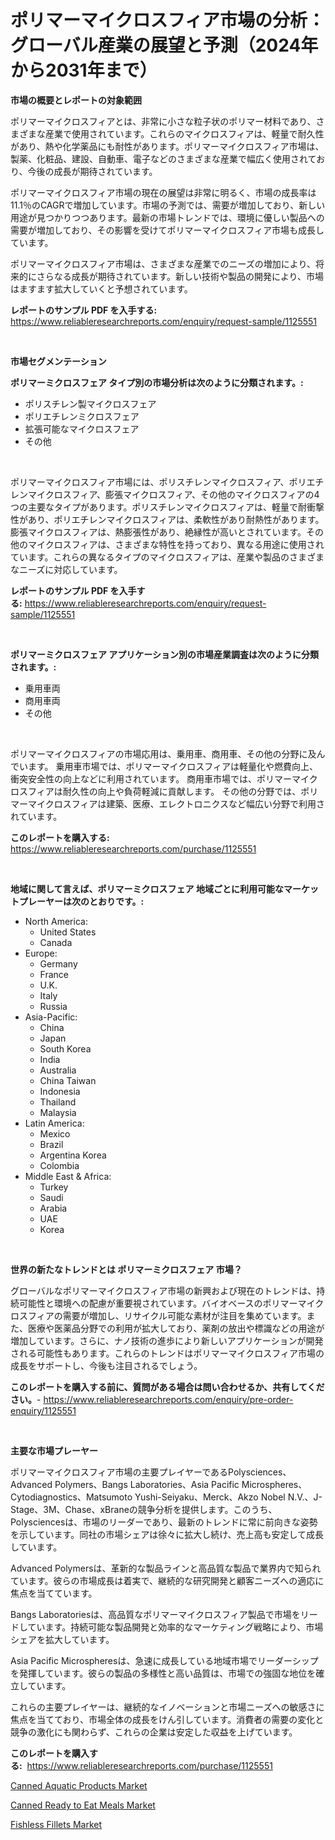 <p><h1>ポリマーマイクロスフィア市場の分析：グローバル産業の展望と予測（2024年から2031年まで）</h1></p><p><strong>市場の概要とレポートの対象範囲</strong></p>
<p><p>ポリマーマイクロスフィアとは、非常に小さな粒子状のポリマー材料であり、さまざまな産業で使用されています。これらのマイクロスフィアは、軽量で耐久性があり、熱や化学薬品にも耐性があります。ポリマーマイクロスフィア市場は、製薬、化粧品、建設、自動車、電子などのさまざまな産業で幅広く使用されており、今後の成長が期待されています。</p><p>ポリマーマイクロスフィア市場の現在の展望は非常に明るく、市場の成長率は11.1％のCAGRで増加しています。市場の予測では、需要が増加しており、新しい用途が見つかりつつあります。最新の市場トレンドでは、環境に優しい製品への需要が増加しており、その影響を受けてポリマーマイクロスフィア市場も成長しています。</p><p>ポリマーマイクロスフィア市場は、さまざまな産業でのニーズの増加により、将来的にさらなる成長が期待されています。新しい技術や製品の開発により、市場はますます拡大していくと予想されています。</p></p>
<p><strong>レポートのサンプル PDF を入手する:</strong> <a href="https://www.reliableresearchreports.com/enquiry/request-sample/1125551">https://www.reliableresearchreports.com/enquiry/request-sample/1125551</a></p>
<p>&nbsp;</p>
<p><strong>市場セグメンテーション</strong></p>
<p><strong>ポリマーミクロスフェア タイプ別の市場分析は次のように分類されます。:</strong></p>
<p><ul><li>ポリスチレン製マイクロスフェア</li><li>ポリエチレンミクロスフェア</li><li>拡張可能なマイクロスフェア</li><li>その他</li></ul></p>
<p>&nbsp;</p>
<p><p>ポリマーマイクロスフィア市場には、ポリスチレンマイクロスフィア、ポリエチレンマイクロスフィア、膨張マイクロスフィア、その他のマイクロスフィアの4つの主要なタイプがあります。ポリスチレンマイクロスフィアは、軽量で耐衝撃性があり、ポリエチレンマイクロスフィアは、柔軟性があり耐熱性があります。膨張マイクロスフィアは、熱膨張性があり、絶縁性が高いとされています。その他のマイクロスフィアは、さまざまな特性を持っており、異なる用途に使用されています。これらの異なるタイプのマイクロスフィアは、産業や製品のさまざまなニーズに対応しています。</p></p>
<p><strong>レポートのサンプル PDF を入手する:</strong>&nbsp;<a href="https://www.reliableresearchreports.com/enquiry/request-sample/1125551">https://www.reliableresearchreports.com/enquiry/request-sample/1125551</a></p>
<p>&nbsp;</p>
<p><strong> ポリマーミクロスフェア アプリケーション別の市場産業調査は次のように分類されます。:</strong></p>
<p><ul><li>乗用車両</li><li>商用車両</li><li>その他</li></ul></p>
<p>&nbsp;</p>
<p><p>ポリマーマイクロスフィアの市場応用は、乗用車、商用車、その他の分野に及んでいます。 乗用車市場では、ポリマーマイクロスフィアは軽量化や燃費向上、衝突安全性の向上などに利用されています。 商用車市場では、ポリマーマイクロスフィアは耐久性の向上や負荷軽減に貢献します。 その他の分野では、ポリマーマイクロスフィアは建築、医療、エレクトロニクスなど幅広い分野で利用されています。</p></p>
<p><strong>このレポートを購入する:</strong>&nbsp; <a href="https://www.reliableresearchreports.com/purchase/1125551">https://www.reliableresearchreports.com/purchase/1125551</a></p>
<p>&nbsp;</p>
<p><strong>地域に関して言えば、ポリマーミクロスフェア 地域ごとに利用可能なマーケットプレーヤーは次のとおりです。:</strong></p>
<p><ul>
    <li>
        North America:
        <ul>
            <li>United States</li>
            <li>Canada</li>
        </ul>
    </li>
    <li>
        Europe:
        <ul>
            <li>Germany</li>
            <li>France</li>
            <li>U.K.</li>
            <li>Italy</li>
            <li>Russia</li>
        </ul>
    </li>
    <li>
        Asia-Pacific:
        <ul>
            <li>China</li>
            <li>Japan</li>
            <li>South Korea</li>
            <li>India</li>
            <li>Australia</li>
            <li>China Taiwan</li>
            <li>Indonesia</li>
            <li>Thailand</li>
            <li>Malaysia</li>
        </ul>
    </li>
    <li>
        Latin America:
        <ul>
            <li>Mexico</li>
            <li>Brazil</li>
            <li>Argentina Korea</li>
            <li>Colombia</li>
        </ul>
    </li>
    <li>
        Middle East & Africa:
        <ul>
            <li>Turkey</li>
            <li>Saudi</li>
            <li>Arabia</li>
            <li>UAE</li>
            <li>Korea</li>
        </ul>
    </li>
    </ul></p>
<p>&nbsp;</p>
<p><strong>世界の新たなトレンドとは ポリマーミクロスフェア 市場？</strong></p>
<p><p>グローバルなポリマーマイクロスフィア市場の新興および現在のトレンドは、持続可能性と環境への配慮が重要視されています。バイオベースのポリマーマイクロスフィアの需要が増加し、リサイクル可能な素材が注目を集めています。また、医療や医薬品分野での利用が拡大しており、薬剤の放出や標識などの用途が増加しています。さらに、ナノ技術の進歩により新しいアプリケーションが開発される可能性もあります。これらのトレンドはポリマーマイクロスフィア市場の成長をサポートし、今後も注目されるでしょう。</p></p>
<p><strong>このレポートを購入する前に、質問がある場合は問い合わせるか、共有してください。</strong>- <a href="https://www.reliableresearchreports.com/enquiry/pre-order-enquiry/1125551">https://www.reliableresearchreports.com/enquiry/pre-order-enquiry/1125551</a></p>
<p>&nbsp;</p>
<p><strong>主要な市場プレーヤー</strong></p>
<p><p>ポリマーマイクロスフィア市場の主要プレイヤーであるPolysciences、Advanced Polymers、Bangs Laboratories、Asia Pacific Microspheres、Cytodiagnostics、Matsumoto Yushi-Seiyaku、Merck、Akzo Nobel N.V.、J-Stage、3M、Chase、xBraneの競争分析を提供します。このうち、Polysciencesは、市場のリーダーであり、最新のトレンドに常に前向きな姿勢を示しています。同社の市場シェアは徐々に拡大し続け、売上高も安定して成長しています。</p><p>Advanced Polymersは、革新的な製品ラインと高品質な製品で業界内で知られています。彼らの市場成長は着実で、継続的な研究開発と顧客ニーズへの適応に焦点を当てています。</p><p>Bangs Laboratoriesは、高品質なポリマーマイクロスフィア製品で市場をリードしています。持続可能な製品開発と効率的なマーケティング戦略により、市場シェアを拡大しています。</p><p>Asia Pacific Microspheresは、急速に成長している地域市場でリーダーシップを発揮しています。彼らの製品の多様性と高い品質は、市場での強固な地位を確立しています。</p><p>これらの主要プレイヤーは、継続的なイノベーションと市場ニーズへの敏感さに焦点を当てており、市場全体の成長をけん引しています。消費者の需要の変化と競争の激化にも関わらず、これらの企業は安定した収益を上げています。</p></p>
<p><strong>このレポートを購入する:</strong>&nbsp;&nbsp;<a href="https://www.reliableresearchreports.com/purchase/1125551">https://www.reliableresearchreports.com/purchase/1125551</a></p>
<p><p><a href="https://view.publitas.com/reportprime-1/canned-aquatic-products-market-research-report-forecasted-for-period-from-2023-2030-by-market-type-market-application-and-region/">Canned Aquatic Products Market</a></p><p><a href="https://view.publitas.com/reportprime-1/global-canned-ready-to-eat-meals-market-by-types-applications-and-major-players-with-regional-growth-rate-analysis-and-development-situation-from-2023-to-2030/">Canned Ready to Eat Meals Market</a></p><p><a href="https://view.publitas.com/reportprime-1/fishless-fillets-market-size-and-examines-its-market-scope-with-a-primary-focus-on-growth-opportunities-and-forecasted-trends-spanning-from-2023-to-2030/">Fishless Fillets Market</a></p></p>